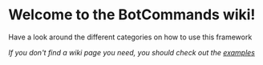 # Welcome to the BotCommands wiki!

Have a look around the different categories on how to use this framework

*If you don't find a wiki page you need, you should check out the [examples](https://github.com/freya022/BotCommands/tree/master/examples)*